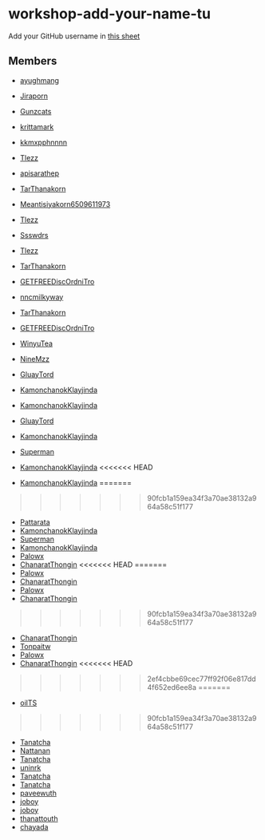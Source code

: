 # workshop-add-your-name-tu

Add your GitHub username in [this sheet](https://docs.google.com/spreadsheets/d/1iTezACN2ka--zkFGySf-LzqwAlJjcsjDpvpHEkKJ8dg/edit#gid=0)

## Members
- [ayughmang](https://github.com/ayuthmang)
- [Jiraporn](https://github.com/Jiraporn-Jaiyasuk)
- [Gunzcats](https://github.com/Gunzcats)
- [krittamark](https://github.com/krittamark)
- [kkmxpphnnnn](https://github.com/kkmxpphnnnn)
- [Tlezz](https://github.com/Tlezz)
- [apisarathep](https://github.com/apisarathep)
- [TarThanakorn](https://github.com/TarThanakorn)
- [Meantisiyakorn6509611973](https://github.com/Meantisiyakorn6509611973)
- [Tlezz](https://github.com/Tlezz)
- [Ssswdrs](https://github.com/Ssswdrs)
- [Tlezz](https://github.com/Tlezz)
- [TarThanakorn](https://github.com/TarThanakorn)
- [GETFREEDiscOrdniTro](https://github.com/KittichotMonton)
- [nncmilkyway](https://github.com/nncmilkyway)
- [TarThanakorn](https://github.com/TarThanakorn)
- [GETFREEDiscOrdniTro](https://github.com/KittichotMonton)
- [WinyuTea](https://github.com/WinyuTea)
- [NineMzz](https://github.com/NineMzz)
- [GluayTord](https://github.com/GluayTord)
- [KamonchanokKlayjinda](https://github.com/KamonchanokKlayjinda)
- [KamonchanokKlayjinda](https://github.com/KamonchanokKlayjinda)
- [GluayTord](https://github.com/GluayTord)
- [KamonchanokKlayjinda](https://github.com/KamonchanokKlayjinda)
- [Superman](https://github.com/Meenable)
- [KamonchanokKlayjinda](https://github.com/KamonchanokKlayjinda)
<<<<<<< HEAD

- [KamonchanokKlayjinda](https://github.com/KamonchanokKlayjinda)
=======
>>>>>>> 90fcb1a159ea34f3a70ae38132a964a58c51f177
- [Pattarata](https://github.com/PattarataThanaakkarasophon6509611940)
- [KamonchanokKlayjinda](https://github.com/KamonchanokKlayjinda)
- [Superman](https://github.com/Meenable)
- [KamonchanokKlayjinda](https://github.com/KamonchanokKlayjinda)
- [Palowx](https://github.com/Palowx)
- [ChanaratThongin](https://github.com/ChanaratThongin)
<<<<<<< HEAD
=======
- [Palowx](https://github.com/Palowx)
- [ChanaratThongin](https://github.com/ChanaratThongin)
- [Palowx](https://github.com/Palowx)
- [ChanaratThongin](https://github.com/ChanaratThongin)
>>>>>>> 90fcb1a159ea34f3a70ae38132a964a58c51f177
- [ChanaratThongin](https://github.com/ChanaratThongin)
- [Tonpaitw](https://github.com/Tonpaitw)
- [Palowx](https://github.com/Palowx)
- [ChanaratThongin](https://github.com/ChanaratThongin)
<<<<<<< HEAD
>>>>>>> 2ef4cbbe69cec77ff92f06e817dd4f652ed6ee8a
=======
- [oilTS](https://github.com/oilTS)
>>>>>>> 90fcb1a159ea34f3a70ae38132a964a58c51f177
- [Tanatcha](https://github.com/Tanatcha1304)
- [Nattanan](https://github.com/Nattanan-Doangjinda)
- [Tanatcha](https://github.com/Tanatcha1304)
- [uninrk](https://github.com/uninrk)
- [Tanatcha](https://github.com/Tanatcha1304)
- [Tanatcha](https://github.co/Tanatcha1304)
- [paveewuth](https://github.com/paveewuth)
- [joboy](https://github.com/kanyaphak410)
- [joboy](https://github.com/kanyaphak410)
- [thanattouth](https://github.com/thanattouth)
- [chayada](https://github.com/chayada23)
